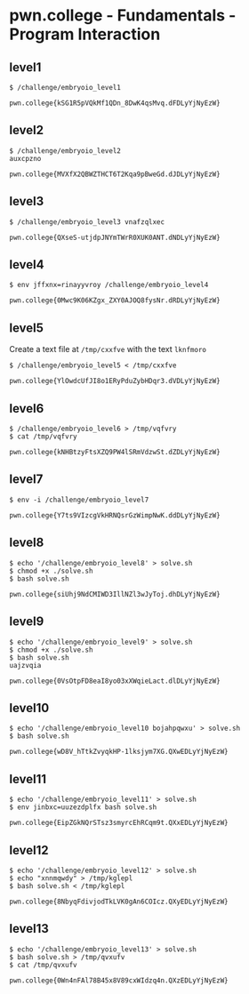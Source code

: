 # pwn.college - Fundamentals - Program Interaction

## level1
```
$ /challenge/embryoio_level1
```
`pwn.college{kSG1R5pVQkMf1QDn_8DwK4qsMvq.dFDLyYjNyEzW}`

## level2
```
$ /challenge/embryoio_level2
auxcpzno
```
`pwn.college{MVXfX2QBWZTHCT6T2Kqa9pBweGd.dJDLyYjNyEzW}`

## level3
```
$ /challenge/embryoio_level3 vnafzqlxec
```
`pwn.college{QXseS-utjdpJNYmTWrR0XUK0ANT.dNDLyYjNyEzW}`

## level4
```
$ env jffxnx=rinayyvroy /challenge/embryoio_level4
```
`pwn.college{0Mwc9K06KZgx_ZXY0AJOQ8fysNr.dRDLyYjNyEzW}`

## level5
Create a text file at `/tmp/cxxfve` with the text `lknfmoro`
``` 
$ /challenge/embryoio_level5 < /tmp/cxxfve
```
`pwn.college{YlOwdcUfJI8o1ERyPduZybHDqr3.dVDLyYjNyEzW}`

## level6
```
$ /challenge/embryoio_level6 > /tmp/vqfvry
$ cat /tmp/vqfvry
```
`pwn.college{kNHBtzyFtsXZQ9PW4lSRmVdzwSt.dZDLyYjNyEzW}`

## level7
```
$ env -i /challenge/embryoio_level7
```
`pwn.college{Y7ts9VIzcgVkHRNQsrGzWimpNwK.ddDLyYjNyEzW}`

## level8
```
$ echo '/challenge/embryoio_level8' > solve.sh
$ chmod +x ./solve.sh
$ bash solve.sh
```
`pwn.college{siUhj9NdCMIWD3IllNZl3wJyToj.dhDLyYjNyEzW}`

## level9
```
$ echo '/challenge/embryoio_level9' > solve.sh
$ chmod +x ./solve.sh
$ bash solve.sh
uajzvqia
```
`pwn.college{0VsOtpFD8eaI8yo03xXWqieLact.dlDLyYjNyEzW}`

## level10
```
$ echo '/challenge/embryoio_level10 bojahpqwxu' > solve.sh
$ bash solve.sh
```
`pwn.college{wD8V_hTtkZvyqkHP-1lksjym7XG.QXwEDLyYjNyEzW}`

## level11
```
$ echo '/challenge/embryoio_level11' > solve.sh
$ env jinbxc=uuzezdplfx bash solve.sh
```
`pwn.college{EipZGkNQrSTsz3smyrcEhRCqm9t.QXxEDLyYjNyEzW}`

## level12
```
$ echo '/challenge/embryoio_level12' > solve.sh
$ echo "xnnmqwdy" > /tmp/kglepl
$ bash solve.sh < /tmp/kglepl
```
`pwn.college{8NbyqFdivjodTkLVK0gAn6COIcz.QXyEDLyYjNyEzW}`

## level13
```
$ echo '/challenge/embryoio_level13' > solve.sh
$ bash solve.sh > /tmp/qvxufv
$ cat /tmp/qvxufv
```
`pwn.college{0Wn4nFAl78B45x8V89cxWIdzq4n.QXzEDLyYjNyEzW}`